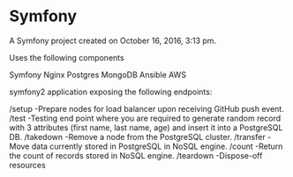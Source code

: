 Symfony
============

A Symfony project created on October 16, 2016, 3:13 pm.

Uses the following components

Symfony
Nginx
Postgres
MongoDB
Ansible
AWS
 
symfony2 application exposing the following endpoints: 

/setup -Prepare nodes for load balancer upon receiving GitHub push event. 
/test -Testing end point where you are required to generate random record with 3 attributes (first name, last name, age) and insert it into a PostgreSQL DB. 
/takedown -Remove a node from the PostgreSQL cluster. 
/transfer -Move data currently stored in PostgreSQL in NoSQL engine. 
/count -Return the count of records stored in NoSQL engine. 
/teardown -Dispose-off resources
